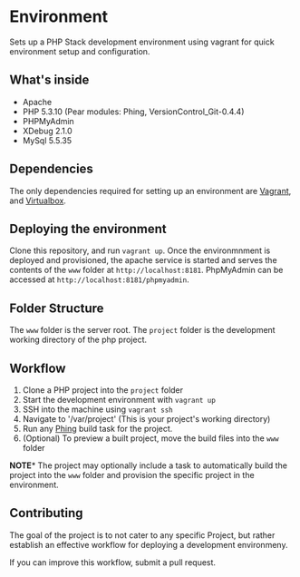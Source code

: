 # Environment

Sets up a PHP Stack development environment using vagrant for quick environment setup and configuration. 

## What's inside
- Apache 
- PHP 5.3.10 (Pear modules: Phing, VersionControl_Git-0.4.4)
- PHPMyAdmin
- XDebug 2.1.0
- MySql 5.5.35
 
## Dependencies
The only dependencies required for setting up an environment are [Vagrant](http://www.vagrantup.com/), and [Virtualbox](https://www.virtualbox.org/).

## Deploying the environment
Clone this repository, and run `vagrant up`. Once the environmnment is deployed and provisioned, the apache service is started and serves the contents of the `www` folder at `http://localhost:8181`. PhpMyAdmin can be accessed at `http://localhost:8181/phpmyadmin`.

## Folder Structure
The `www` folder is the server root.
The `project` folder is the development working directory of the php project. 

## Workflow
1. Clone a PHP project into the `project` folder
2. Start the development environment with `vagrant up`
3. SSH into the machine using `vagrant ssh`
4. Navigate to '/var/project' (This is your project's working directory)
5. Run any [Phing](http://www.phing.info/) build task for the project.
6. (Optional) To preview a built project, move the build files into the `www` folder

**NOTE***
The project may optionally include a task to automatically build the project into the `www` folder and provision the specific project in the environment.

## Contributing
The goal of the project is to not cater to any specific Project, but rather establish an effective workflow for deploying a development environmeny.

If you can improve this workflow, submit a pull request. 